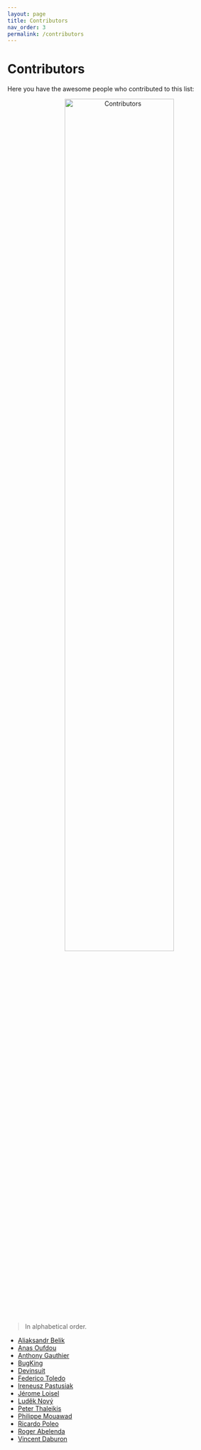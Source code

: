 ```yaml
---
layout: page
title: Contributors
nav_order: 3
permalink: /contributors
---
```


# Contributors

Here you have the awesome people who contributed to this list:

<div align="center">
  <a href="https://github.com/aliesbelik/awesome-jmeter/graphs/contributors">
    <img src="https://contrib.rocks/image?repo=aliesbelik/awesome-jmeter"
      alt="Contributors"
      width="70%" />
  </a>
</div>

> In alphabetical order.

- [Aliaksandr Belik](https://github.com/aliesbelik)
- [Anas Oufdou](https://github.com/anasoid)
- [Anthony Gauthier](https://github.com/delirius325)
- [BugKing](https://github.com/wangzhen-fit2cloud)
- [Devinsuit](https://github.com/Devinsuit)
- [Federico Toledo](https://github.com/fltoledo)
- [Ireneusz Pastusiak](https://github.com/automatictester)
- [Jérome Loisel](https://github.com/jloisel)
- [Luděk Nový](https://github.com/ludeknovy)
- [Peter Thaleikis](https://github.com/spekulatius)
- [Philippe Mouawad](https://github.com/pmouawad)
- [Ricardo Poleo](https://github.com/RicardoPoleo)
- [Roger Abelenda](https://github.com/rabelenda)
- [Vincent Daburon](https://github.com/vdaburon)
